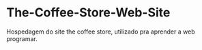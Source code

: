 # The-Coffee-Store-Web-Site
Hospedagem do site the coffee store, utilizado pra aprender a web programar.
